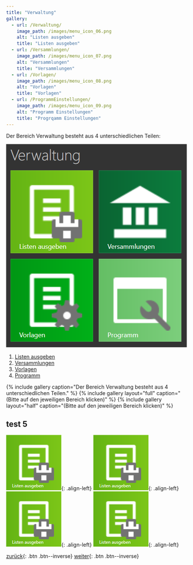 ```yaml
---
title: "Verwaltung"
gallery:
  - url: /Verwaltung/
    image_path: /images/menu_icon_06.png
    alt: "Listen ausgeben"
    title: "Listen ausgeben"
  - url: /Versammlungen/
    image_path: /images/menu_icon_07.png
    alt: "Versammlungen"
    title: "Versammlungen"
  - url: /Vorlagen/
    image_path: /images/menu_icon_08.png
    alt: "Vorlagen"
    title: "Vorlagen"
  - url: /ProgrammEinstellungen/
    image_path: /images/menu_icon_09.png
    alt: "Programm Einstellungen"
    title: "Progrqamm Einstellungen"
---
```

Der Bereich Verwaltung besteht aus 4 unterschiedlichen Teilen:

![Icon](images/menu_gruppe3.png)


1. [Listen ausgeben](ListenAusgeben.md)
1. [Versammlungen](Versammlungen.md)
1. [Vorlagen](Vorlagen.md)
1. [Programm](ProgrammEinstellungen.md)

{% include gallery caption="Der Bereich Verwaltung besteht aus 4 unterschiedlichen Teilen." %}
{% include gallery layout="full" caption="(Bitte auf den jeweiligen Bereich klicken)" %}
{% include gallery layout="half" caption="(Bitte auf den jeweiligen Bereich klicken)" %}

## test 5
[![link3](/images/menu_icon_06.png)](Verwaltung){: .align-left}
[![link3](/images/menu_icon_06.png)](Verwaltung){: .align-left}
 &nbsp;
[![link3](/images/menu_icon_06.png)](Verwaltung){: .align-left}
[![link3](/images/menu_icon_06.png)](Verwaltung){: .align-left}
&nbsp;




[zurück](MeineRedner.md){: .btn .btn--inverse}  [weiter](ListenAusgeben.md){: .btn .btn--inverse}